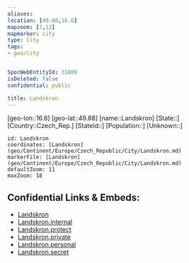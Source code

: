 ```yaml
---
aliases: 
location: [49.88,16.6]
mapzoom: [7,12] 
mapmarker: city 
type: City
tags:
- geo/City


SpocWebEntityId: 31809
isDeleted: false
confidential: public

title: Landskron
---
```

[geo-lon::16.6]
[geo-lat::49.88]
[name::Landskron]
[State::]
[Country::Czech_Rep.]
[StateId::]
[Population::]
[Unknown::]


```leaflet
id: Landskron
coordinates: [Landskron](geo/Continent/Europe/Czech_Republic/City/Landskron.md)
markerFile: [Landskron](geo/Continent/Europe/Czech_Republic/City/Landskron.md)
defaultZoom: 11 
maxZoom: 18
```


## Confidential Links & Embeds: 
- [Landskron](../../../../../../_public/geo/Continent/Europe/Czech_Republic/City/Landskron.md) 
- [Landskron.internal](../../../../../../_internal/geo/Continent/Europe/Czech_Republic/City/Landskron.internal.md) 
- [Landskron.protect](../../../../../../_protect/geo/Continent/Europe/Czech_Republic/City/Landskron.protect.md) 
- [Landskron.private](../../../../../../_private/geo/Continent/Europe/Czech_Republic/City/Landskron.private.md) 
- [Landskron.personal](../../../../../../_personal/geo/Continent/Europe/Czech_Republic/City/Landskron.personal.md) 
- [Landskron.secret](../../../../../../_secret/geo/Continent/Europe/Czech_Republic/City/Landskron.secret.md) 
